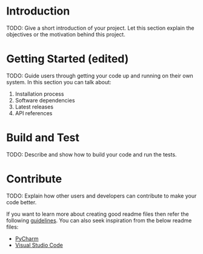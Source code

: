 # Introduction 
TODO: Give a short introduction of your project. Let this section explain the objectives or the motivation behind this project. 

# Getting Started (edited)
TODO: Guide users through getting your code up and running on their own system. In this section you can talk about:
1.	Installation process
2.	Software dependencies
3.	Latest releases
4.	API references

# Build and Test
TODO: Describe and show how to build your code and run the tests. 

# Contribute
TODO: Explain how other users and developers can contribute to make your code better. 

If you want to learn more about creating good readme files then refer the following [guidelines](https://docs.microsoft.com/en-us/azure/devops/repos/git/create-a-readme?view=azure-devops). You can also seek inspiration from the below readme files:
- [PyCharm](https://www.jetbrains.com/pycharm/)
- [Visual Studio Code](https://github.com/Microsoft/vscode)
